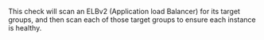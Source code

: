This check will scan an ELBv2 (Application load Balancer) for its target groups, and then scan each of those target groups to ensure each instance is healthy. 
